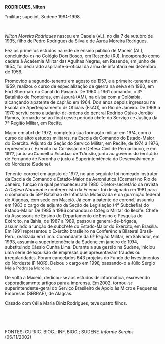 **RODRIGUES, Nílton**

\*militar; superint. Sudene 1994-1998.

 

*Nílton Moreira Rodrigues* nasceu em Capela (AL), no dia 7 de outubro de
1935, filho de Pedro Rodrigues da Silva e de Áurea Moreira Rodrigues.

Fez os primeiros estudos na rede de ensino público de Maceió (AL),
concluindo-os no Colégio Dom Bosco, em Resende (RJ). Incorporado como
cadete à Academia Militar das Agulhas Negras, em Resende, em junho de
1954, foi declarado aspirante-a-oficial da arma de infantaria em
dezembro de 1956.

Promovido a segundo-tenente em agosto de 1957, e a primeiro-tenente em
1959, realizou o curso de especialização de guerra na selva em 1960, em
Fort Sherman, no Canal do Panamá. De 1960 a 1961 comandou o 3º Batalhão
de Fronteiras, em Japurá (AM), na divisa com a Colômbia, alcançando a
patente de capitão em 1964. Dois anos depois ingressou na Escola de
Aperfeiçoamento de Oficiais (EsAO), no Rio de Janeiro. De 1968 a 1970
serviu como ajudante-de-ordens do general Rodrigo Otávio Jordão Ramos,
tornando-se ao final desse período chefe do Serviço de Justiça da 7ª
Região Militar, em Recife.

Major em abril de 1972, completou sua formação militar em 1974, com o
curso de altos estudos militares, na Escola de Comando do Estado-Maior
do Exército. Adjunto da Seção do Serviço Militar, em Recife, de 1974 a
1976, representou o Exército na Comissão de Defesa Civil de Pernambuco,
e em 1977, junto ao Conselho Estadual de Trânsito, junto ao governo do
território de Fernando de Noronha e junto à Superintendência do
Desenvolvimento do Nordeste (Sudene).

Tenente-coronel em agosto de 1977, no ano seguinte foi nomeado instrutor
da Escola de Comando e Estado-Maior da Aeronáutica (Ecemar) no Rio de
Janeiro, função na qual permaneceu até 1980. Diretor-secretário da
revista *A Defesa Nacional* e conferencista da Ecemar, foi designado em
1981 para o comando do 59º Batalhão de Infantaria Motorizada e da
guarnição federal de Alagoas, com sede em Maceió. Já com a patente de
coronel, assumiu em 1983 o cargo de adjunto da Seção de Legislação (4ª
Subchefia) do Estado-Maior. De 1985 a 1986 comandou o Colégio Militar do
Recife. Chefe da Assessoria de Ensino do Departamento de Ensino e
Pesquisa do Exército, na Bahia, de 1987 a 1989, passou a
general-de-brigada, assumindo a função de subchefe do Estado-Maior do
Exército, em Brasília. Em 1991 representou o Exército brasileiro na
Conferência Bilateral Brasil-Peru, realizada em Lima. Comandante da 6ª
Região Militar, em Salvador, em 1993, assumiu a superintendência da
Sudene em janeiro de 1994, substituindo Cássio Cunha Lima. Durante a sua
gestão na Sudene, iniciou uma série de expulsão de empresas que
apresentavam fraudes ou irregularidades. Foram cancelados 643 projetos
do Fundo de Investimentos do Nordeste (FINOR). Deixou o cargo em 1998,
passando-o a Júlio Sérgio Maia Pedrosa Moreira.

De volta a Maceió, dedicou-se aos estudos de informática, escrevendo
esporadicamente artigos para a imprensa. Em 2002, tornou-se
superintendente-geral do Serviço Brasileiro de Apoio às Micro e Pequenas
Empresas (SEBRAE), de Alagoas.

Casado com Célia Maria Diniz Rodrigues, teve quatro filhos.

 

 

FONTES: CURRIC. BIOG.; INF. BIOG.; SUDENE. *Informe Sergipe*
(06/11/2002)

 

